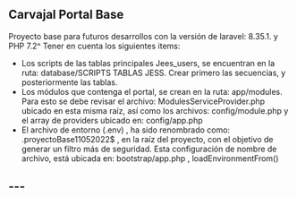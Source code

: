 
## Carvajal Portal Base

<p>
    Proyecto base para futuros desarrollos con la versión de laravel: 8.35.1. y PHP 7.2^
    Tener en cuenta los siguientes items:
</p>
<ul>
<li>Los scripts de las tablas principales Jees_users, se encuentran en la ruta: database/SCRIPTS TABLAS JESS. Crear primero las secuencias, y posteriormente las tablas. </li>
<li>Los módulos que contenga el portal, se crean en la ruta: app/modules. Para esto se debe revisar el archivo: ModulesServiceProvider.php ubicado en esta misma raíz, así como los archivos: config/module.php y el array de providers ubicado en: config/app.php</li>
<li>El archivo de entorno (.env) , ha sido renombrado como: .proyectoBase11052022$ , en la raíz del proyecto, con el objetivo de generar un filtro más de seguridad. Esta configuración de nombre de archivo, está ubicada en: bootstrap/app.php , loadEnvironmentFrom() </li>
</ul>

## ---
